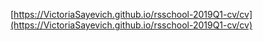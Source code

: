 [https://VictoriaSayevich.github.io/rsschool-2019Q1-cv/cv](https://VictoriaSayevich.github.io/rsschool-2019Q1-cv/cv)
